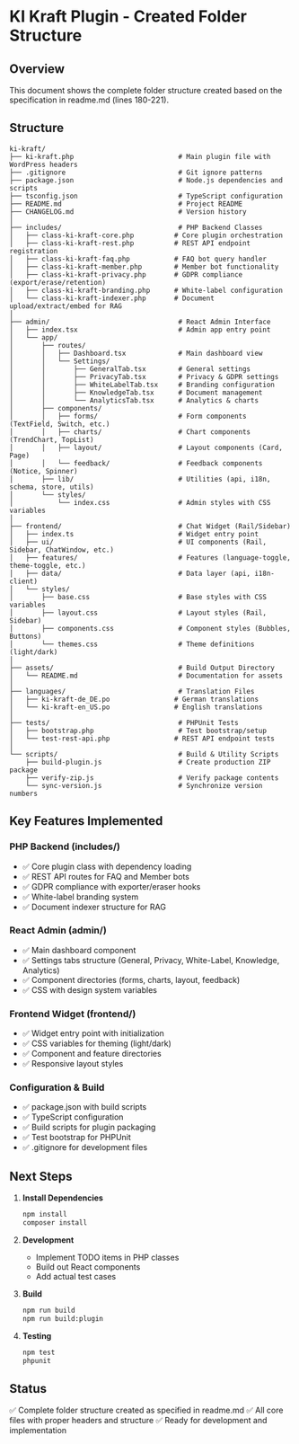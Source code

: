 # KI Kraft Plugin - Created Folder Structure

## Overview
This document shows the complete folder structure created based on the specification in readme.md (lines 180-221).

## Structure

```
ki-kraft/
├── ki-kraft.php                          # Main plugin file with WordPress headers
├── .gitignore                            # Git ignore patterns
├── package.json                          # Node.js dependencies and scripts
├── tsconfig.json                         # TypeScript configuration
├── README.md                             # Project README
├── CHANGELOG.md                          # Version history
│
├── includes/                             # PHP Backend Classes
│   ├── class-ki-kraft-core.php          # Core plugin orchestration
│   ├── class-ki-kraft-rest.php          # REST API endpoint registration
│   ├── class-ki-kraft-faq.php           # FAQ bot query handler
│   ├── class-ki-kraft-member.php        # Member bot functionality
│   ├── class-ki-kraft-privacy.php       # GDPR compliance (export/erase/retention)
│   ├── class-ki-kraft-branding.php      # White-label configuration
│   └── class-ki-kraft-indexer.php       # Document upload/extract/embed for RAG
│
├── admin/                                # React Admin Interface
│   ├── index.tsx                         # Admin app entry point
│   └── app/
│       ├── routes/
│       │   ├── Dashboard.tsx             # Main dashboard view
│       │   └── Settings/
│       │       ├── GeneralTab.tsx        # General settings
│       │       ├── PrivacyTab.tsx        # Privacy & GDPR settings
│       │       ├── WhiteLabelTab.tsx     # Branding configuration
│       │       ├── KnowledgeTab.tsx      # Document management
│       │       └── AnalyticsTab.tsx      # Analytics & charts
│       ├── components/
│       │   ├── forms/                    # Form components (TextField, Switch, etc.)
│       │   ├── charts/                   # Chart components (TrendChart, TopList)
│       │   ├── layout/                   # Layout components (Card, Page)
│       │   └── feedback/                 # Feedback components (Notice, Spinner)
│       ├── lib/                          # Utilities (api, i18n, schema, store, utils)
│       └── styles/
│           └── index.css                 # Admin styles with CSS variables
│
├── frontend/                             # Chat Widget (Rail/Sidebar)
│   ├── index.ts                          # Widget entry point
│   ├── ui/                               # UI components (Rail, Sidebar, ChatWindow, etc.)
│   ├── features/                         # Features (language-toggle, theme-toggle, etc.)
│   ├── data/                             # Data layer (api, i18n-client)
│   └── styles/
│       ├── base.css                      # Base styles with CSS variables
│       ├── layout.css                    # Layout styles (Rail, Sidebar)
│       ├── components.css                # Component styles (Bubbles, Buttons)
│       └── themes.css                    # Theme definitions (light/dark)
│
├── assets/                               # Build Output Directory
│   └── README.md                         # Documentation for assets
│
├── languages/                            # Translation Files
│   ├── ki-kraft-de_DE.po                # German translations
│   └── ki-kraft-en_US.po                # English translations
│
├── tests/                                # PHPUnit Tests
│   ├── bootstrap.php                     # Test bootstrap/setup
│   └── test-rest-api.php                # REST API endpoint tests
│
└── scripts/                              # Build & Utility Scripts
    ├── build-plugin.js                   # Create production ZIP package
    ├── verify-zip.js                     # Verify package contents
    └── sync-version.js                   # Synchronize version numbers
```

## Key Features Implemented

### PHP Backend (includes/)
- ✅ Core plugin class with dependency loading
- ✅ REST API routes for FAQ and Member bots
- ✅ GDPR compliance with exporter/eraser hooks
- ✅ White-label branding system
- ✅ Document indexer structure for RAG

### React Admin (admin/)
- ✅ Main dashboard component
- ✅ Settings tabs structure (General, Privacy, White-Label, Knowledge, Analytics)
- ✅ Component directories (forms, charts, layout, feedback)
- ✅ CSS with design system variables

### Frontend Widget (frontend/)
- ✅ Widget entry point with initialization
- ✅ CSS variables for theming (light/dark)
- ✅ Component and feature directories
- ✅ Responsive layout styles

### Configuration & Build
- ✅ package.json with build scripts
- ✅ TypeScript configuration
- ✅ Build scripts for plugin packaging
- ✅ Test bootstrap for PHPUnit
- ✅ .gitignore for development files

## Next Steps

1. **Install Dependencies**
   ```bash
   npm install
   composer install
   ```

2. **Development**
   - Implement TODO items in PHP classes
   - Build out React components
   - Add actual test cases

3. **Build**
   ```bash
   npm run build
   npm run build:plugin
   ```

4. **Testing**
   ```bash
   npm test
   phpunit
   ```

## Status
✅ Complete folder structure created as specified in readme.md
✅ All core files with proper headers and structure
✅ Ready for development and implementation
